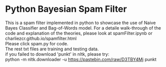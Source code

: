 # Python Bayesian Spam Filter
 This is a spam filter implemented in python to showcase the use of Naive Bayes Classifier and Bag-of-Words model.
 For a detaile walk-through of the code and explanation of the theories, please look at spamFilter.ipynb or charliezcr.github.io/spamfilter.html<br>
 Please click spam.py for code.<br>
 The rest txt files are training and testing data. <br>
 if you failed to download 'punkt' in nltk, please try:<br>
 python -m nltk.downloader -u https://pastebin.com/raw/D3TBY4Mj punkt

